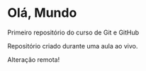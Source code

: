 # Olá, Mundo
 Primeiro repositório do curso de Git e GitHub 

 Repositório criado durante uma aula ao vivo.
 
 Alteração remota!
